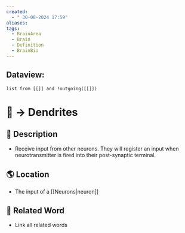 ```yaml
---
created:
  - " 30-08-2024 17:59"
aliases: 
tags:
  - BrainArea
  - Brain
  - Definition
  - BrainBio
---
```

## Dataview:
```dataview
list from [[]] and !outgoing([[]])
```


# 📗 -> Dendrites


## 📄 Description 
- Receive input from other neurons. They will register an input when neurotransmitter is fired into their post-synaptic terminal. 

## 🌎 Location
- The input of a [[Neurons|neuron]]

## 🔗 Related Word
- Link all related words